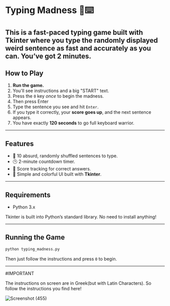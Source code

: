 
# Typing Madness 🧠⌨️

This is a fast-paced **typing game** built with **Tkinter** where you type the randomly displayed weird sentence as fast and accurately as you can. You’ve got **2 minutes**. 
---

## How to Play

1. **Run the game.**
2. You'll see instructions and a big "START" text.
3. Press the `0` key *once* to begin the madness.
4. Then press Enter
5. Type the sentence you see and hit `Enter`.
6. If you type it correctly, your **score goes up**, and the next sentence appears.
7. You have exactly **120 seconds** to go full keyboard warrior.

---

## Features

* 📝 10 absurd, randomly shuffled sentences to type.
* 🕒 2-minute countdown timer.
* 🧠 Score tracking for correct answers.
* 🎨 Simple and colorful UI built with **Tkinter**.

---

## Requirements

* Python 3.x

Tkinter is built into Python’s standard library. No need to install anything!

---

## Running the Game

```bash
python typing_madness.py
```

Then just follow the instructions and press `0` to begin.

---

#IMPORTANT

The instructions on screen are in Greek(but with Latin Characters). So follow the instructions you find here!


![Screenshot (455)](https://github.com/user-attachments/assets/87bcc804-8e83-4a56-a8bb-59af186514d0)




